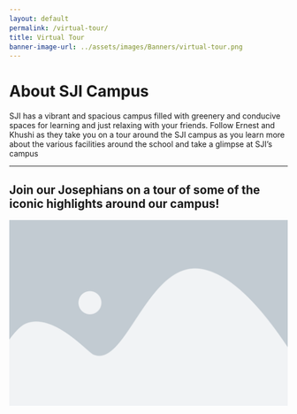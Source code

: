 ```yaml
---
layout: default
permalink: /virtual-tour/
title: Virtual Tour
banner-image-url: ../assets/images/Banners/virtual-tour.png
---
```


# About SJI Campus
SJI has a vibrant and spacious campus filled with greenery and conducive spaces for learning and just relaxing with your friends. Follow Ernest and Khushi as they take you on a tour around the SJI campus as you learn more about the various facilities around the school and take a glimpse at SJI’s campus

---

## Join our Josephians on a tour of some of the iconic highlights around our campus!
<img class="video-placeholder" src="../assets/images/image-placeholder.png">